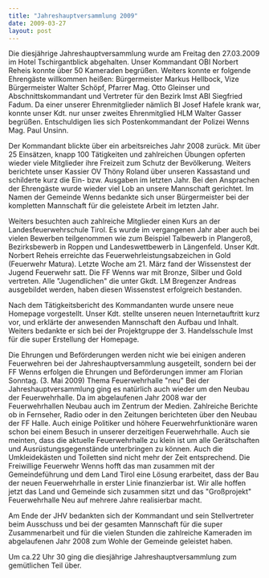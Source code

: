 ```yaml
---
title: "Jahreshauptversammlung 2009"
date: 2009-03-27
layout: post
---
```


Die diesjährige Jahreshauptversammlung wurde am Freitag den 27.03.2009 im Hotel Tschirgantblick abgehalten. Unser Kommandant OBI Norbert Reheis konnte über 50 Kameraden begrüßen. Weiters konnte er folgende Ehrengäste willkommen heißen: Bürgermeister Markus Hellbock, Vize Bürgermeister Walter Schöpf, Pfarrer Mag. Otto Gleinser und Abschnittskommandant und Vertreter für den Bezirk Imst ABI Siegfried Fadum. Da einer unserer Ehrenmitglieder nämlich BI Josef Hafele krank war, konnte unser Kdt. nur unser zweites Ehrenmitglied HLM Walter Gasser begrüßen. Entschuldigen lies sich Postenkommandant der Polizei Wenns Mag. Paul Unsinn.

Der Kommandant blickte über ein arbeitsreiches Jahr 2008 zurück. Mit über 25 Einsätzen, knapp 100 Tätigkeiten und zahlreichen Übungen opferten wieder viele Mitglieder ihre Freizeit zum Schutz der Bevölkerung. Weiters berichtete unser Kassier OV Thöny Roland über unseren Kassastand und schilderte kurz die Ein- bzw. Ausgaben im letzten Jahr. Bei den Ansprachen der Ehrengäste wurde wieder viel Lob an unsere Mannschaft gerichtet. Im Namen der Gemeinde Wenns bedankte sich unser Bürgermeister bei der kompletten Mannschaft für die geleistete Arbeit im letzten Jahr.

Weiters besuchten auch zahlreiche Mitglieder einen Kurs an der Landesfeuerwehrschule Tirol. Es wurde im vergangenen Jahr aber auch bei vielen Bewerben teilgenommen wie zum Beispiel Talbewerb in Plangeroß, Bezirksbewerb in Roppen und Landeswettbewerb in Längenfeld. Unser Kdt. Norbert Reheis erreichte das Feuerwehrleistungsabzeichen in Gold (Feuerwehr Matura). Letzte Woche am 21. März fand der Wissenstest der Jugend Feuerwehr satt. Die FF Wenns war mit Bronze, Silber und Gold vertreten. Alle "Jugendlichen" die unter Gkdt. LM Bregenzer Andreas ausgebildet werden, haben diesen Wissenstest erfolgreich bestanden.

Nach dem Tätigkeitsbericht des Kommandanten wurde unsere neue Homepage vorgestellt. Unser Kdt. stellte unseren neuen Internetauftritt kurz vor, und erklärte der anwesenden Mannschaft den Aufbau und Inhalt. Weiters bedankte er sich bei der Projektgruppe der 3. Handelsschule Imst für die super Erstellung der Homepage.

Die Ehrungen und Beförderungen werden nicht wie bei einigen anderen Feuerwehren bei der Jahreshauptversammlung ausgeteilt, sondern bei der FF Wenns erfolgen die Ehrungen und Beförderungen immer am Florian Sonntag. (3. Mai 2009)
Thema Feuerwehrhalle "neu"
Bei der Jahreshauptversammlung ging es natürlich auch wieder um den Neubau der Feuerwehrhalle. Da im abgelaufenen Jahr 2008 war der Feuerwehrhallen Neubau auch im Zentrum der Medien. Zahlreiche Berichte ob in Fernseher, Radio oder in den Zeitungen berichteten über den Neubau der FF Halle. Auch einige Politiker und höhere Feuerwehrfunktionäre waren schon bei einem Besuch in unserer derzeitigen Feuerwehrhalle. Auch sie meinten, dass die aktuelle Feuerwehrhalle zu klein ist um alle Gerätschaften und Ausrüstungsgegenstände unterbringen zu können. Auch die Umkleidekästen und Toiletten sind nicht mehr der Zeit entsprechend. Die Freiwillige Feuerwehr Wenns hofft das man zusammen mit der Gemeindeführung und dem Land Tirol eine Lösung erarbeitet, dass der Bau der neuen Feuerwehrhalle in erster Linie finanzierbar ist. Wir alle hoffen jetzt das Land und Gemeinde sich zusammen sitzt und das "Großprojekt" Feuerwehrhalle Neu auf mehrere Jahre realisierbar macht.

Am Ende der JHV bedankten sich der Kommandant und sein Stellvertreter beim Ausschuss und bei der gesamten Mannschaft für die super Zusammenarbeit und für die vielen Stunden die zahlreiche Kameraden im abgelaufenen Jahr 2008 zum Wohle der Gemeinde geleistet haben.

Um ca.22 Uhr 30 ging die diesjährige Jahreshauptversammlung zum gemütlichen Teil über.

